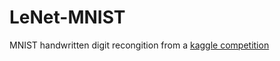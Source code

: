 # LeNet-MNIST
MNIST handwritten digit recongition from a [kaggle competition](https://www.kaggle.com/bludwig0/lenet-model)

